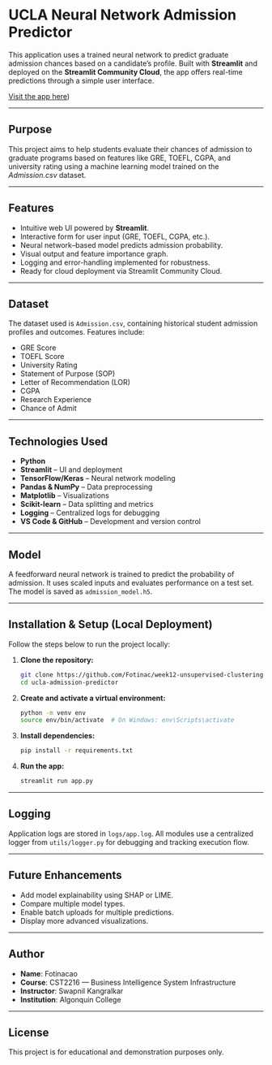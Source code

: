 # UCLA Neural Network Admission Predictor

This application uses a trained neural network to predict graduate admission chances based on a candidate’s profile. Built with **Streamlit** and deployed on the **Streamlit Community Cloud**, the app offers real-time predictions through a simple user interface.

[Visit the app here](https://week12-unsupervised-clustering-4e9days6tedeifzd8nw8w4.streamlit.app))  

---

## Purpose

This project aims to help students evaluate their chances of admission to graduate programs based on features like GRE, TOEFL, CGPA, and university rating using a machine learning model trained on the *Admission.csv* dataset.

---

## Features

- Intuitive web UI powered by **Streamlit**.
- Interactive form for user input (GRE, TOEFL, CGPA, etc.).
- Neural network–based model predicts admission probability.
- Visual output and feature importance graph.
- Logging and error-handling implemented for robustness.
- Ready for cloud deployment via Streamlit Community Cloud.

---

## Dataset

The dataset used is `Admission.csv`, containing historical student admission profiles and outcomes. Features include:

- GRE Score  
- TOEFL Score  
- University Rating  
- Statement of Purpose (SOP)  
- Letter of Recommendation (LOR)  
- CGPA  
- Research Experience  
- Chance of Admit

---

## Technologies Used

- **Python**
- **Streamlit** – UI and deployment  
- **TensorFlow/Keras** – Neural network modeling  
- **Pandas & NumPy** – Data preprocessing  
- **Matplotlib** – Visualizations  
- **Scikit-learn** – Data splitting and metrics  
- **Logging** – Centralized logs for debugging  
- **VS Code & GitHub** – Development and version control

---

## Model

A feedforward neural network is trained to predict the probability of admission. It uses scaled inputs and evaluates performance on a test set. The model is saved as `admission_model.h5`.

---

## Installation & Setup (Local Deployment)

Follow the steps below to run the project locally:

1. **Clone the repository:**
   ```bash
   git clone https://github.com/Fotinac/week12-unsupervised-clustering.git
   cd ucla-admission-predictor
   ```

2. **Create and activate a virtual environment:**
   ```bash
   python -m venv env
   source env/bin/activate  # On Windows: env\Scripts\activate
   ```

3. **Install dependencies:**
   ```bash
   pip install -r requirements.txt
   ```

4. **Run the app:**
   ```bash
   streamlit run app.py
   ```

---

## Logging

Application logs are stored in `logs/app.log`. All modules use a centralized logger from `utils/logger.py` for debugging and tracking execution flow.

---

## Future Enhancements

- Add model explainability using SHAP or LIME.
- Compare multiple model types.
- Enable batch uploads for multiple predictions.
- Display more advanced visualizations.

---

## Author

- **Name**: Fotinacao  
- **Course**: CST2216 — Business Intelligence System Infrastructure  
- **Instructor**: Swapnil Kangralkar  
- **Institution**: Algonquin College

---

## License

This project is for educational and demonstration purposes only.
